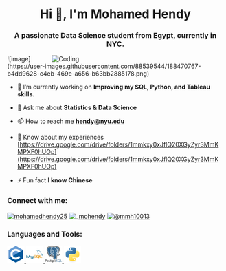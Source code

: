 <h1 align="center">Hi 👋, I'm Mohamed Hendy</h1>
<h3 align="center">A passionate Data Science student from Egypt, currently in NYC.</h3>
<img align="right" alt="Coding" width="400" src="https://camo.githubusercontent.com/cae12fddd9d6982901d82580bdf321d81fb299141098ca1c2d4891870827bf17/68747470733a2f2f6d69726f2e6d656469756d2e636f6d2f6d61782f313336302f302a37513379765349765f7430696f4a2d5a2e676966">![image](https://user-images.githubusercontent.com/88539544/188470767-b4dd9628-c4eb-469e-a656-b63bb2885178.png)

- 🔭 I’m currently working on **Improving my SQL, Python, and Tableau skills.**

- 💬 Ask me about **Statistics & Data Science**

- 📫 How to reach me **hendy@nyu.edu**

- 📄 Know about my experiences [https://drive.google.com/drive/folders/1mmkxy0xJflQ20XGyZyr3MmKMPXF0hUOp](https://drive.google.com/drive/folders/1mmkxy0xJflQ20XGyZyr3MmKMPXF0hUOp)

- ⚡ Fun fact **I know Chinese**

<h3 align="left">Connect with me:</h3>
<p align="left">
<a href="https://linkedin.com/in/mohamedhendy25" target="blank"><img align="center" src="https://raw.githubusercontent.com/rahuldkjain/github-profile-readme-generator/master/src/images/icons/Social/linked-in-alt.svg" alt="mohamedhendy25" height="30" width="40" /></a>
<a href="https://instagram.com/_mohendy" target="blank"><img align="center" src="https://raw.githubusercontent.com/rahuldkjain/github-profile-readme-generator/master/src/images/icons/Social/instagram.svg" alt="_mohendy" height="30" width="40" /></a>
<a href="https://www.hackerrank.com/@mmh10013" target="blank"><img align="center" src="https://raw.githubusercontent.com/rahuldkjain/github-profile-readme-generator/master/src/images/icons/Social/hackerrank.svg" alt="@mmh10013" height="30" width="40" /></a>
</p>

<h3 align="left">Languages and Tools:</h3>
<p align="left"> <a href="https://www.cprogramming.com/" target="_blank" rel="noreferrer"> <img src="https://raw.githubusercontent.com/devicons/devicon/master/icons/c/c-original.svg" alt="c" width="40" height="40"/> </a> <a href="https://www.mysql.com/" target="_blank" rel="noreferrer"> <img src="https://raw.githubusercontent.com/devicons/devicon/master/icons/mysql/mysql-original-wordmark.svg" alt="mysql" width="40" height="40"/> </a> <a href="https://www.postgresql.org" target="_blank" rel="noreferrer"> <img src="https://raw.githubusercontent.com/devicons/devicon/master/icons/postgresql/postgresql-original-wordmark.svg" alt="postgresql" width="40" height="40"/> </a> <a href="https://www.python.org" target="_blank" rel="noreferrer"> <img src="https://raw.githubusercontent.com/devicons/devicon/master/icons/python/python-original.svg" alt="python" width="40" height="40"/> </a> </p>

